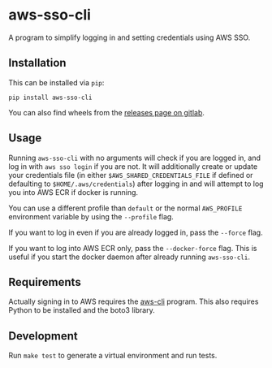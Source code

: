 # aws-sso-cli

A program to simplify logging in and setting credentials using AWS
SSO.

## Installation

This can be installed via `pip`:

```
pip install aws-sso-cli
```

You can also find wheels from the [releases page on
gitlab](https://gitlab.com/pdebelak/aws-sso-cli/-/releases).

## Usage

Running `aws-sso-cli` with no arguments will check if you are logged
in, and log in with `aws sso login` if you are not. It will
additionally create or update your credentials file (in either
`$AWS_SHARED_CREDENTIALS_FILE` if defined or defaulting to
`$HOME/.aws/credentials`) after logging in and will attempt to log you
into AWS ECR if docker is running.

You can use a different profile than `default` or the normal
`AWS_PROFILE` environment variable by using the `--profile` flag.

If you want to log in even if you are already logged in, pass the
`--force` flag.

If you want to log into AWS ECR only, pass the `--docker-force` flag.
This is useful if you start the docker daemon after already running
`aws-sso-cli`.

## Requirements

Actually signing in to AWS requires the
[aws-cli](https://github.com/aws/aws-cli) program. This also requires
Python to be installed and the boto3 library.

## Development

Run `make test` to generate a virtual environment and run tests.
